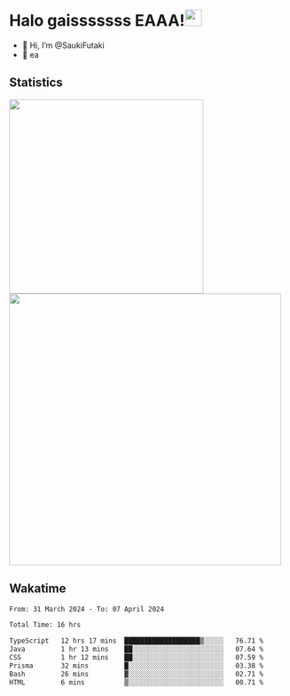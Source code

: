 # Halo  gaisssssss EAAA!<img src="https://media.giphy.com/media/hvRJCLFzcasrR4ia7z/giphy.gif" width="30">

- 👋 Hi, I’m @SaukiFutaki
-  👀 ea 
 
## Statistics

<div>
  
  <img src="https://github-readme-stats.vercel.app/api/top-langs/?username=SaukiFutaki&theme=vue-dark&show_icons=true&hide_border=true&layout=compact" width="350">
  <img src="https://github-readme-streak-stats.herokuapp.com/?user=SaukiFutaki&theme=vue-dark&hide_border=true" width="490">
</div>



## Wakatime

<!--START_SECTION:waka-->

```txt
From: 31 March 2024 - To: 07 April 2024

Total Time: 16 hrs

TypeScript   12 hrs 17 mins  ███████████████████▒░░░░░   76.71 %
Java         1 hr 13 mins    ██░░░░░░░░░░░░░░░░░░░░░░░   07.64 %
CSS          1 hr 12 mins    ██░░░░░░░░░░░░░░░░░░░░░░░   07.59 %
Prisma       32 mins         █░░░░░░░░░░░░░░░░░░░░░░░░   03.38 %
Bash         26 mins         ▓░░░░░░░░░░░░░░░░░░░░░░░░   02.71 %
HTML         6 mins          ▒░░░░░░░░░░░░░░░░░░░░░░░░   00.71 %
```

<!--END_SECTION:waka-->


